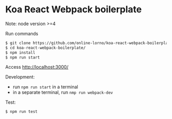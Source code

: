 # Koa React Webpack boilerplate

Note: node version >=4

Run commands
```sh
$ git clone https://github.com/online-lorno/koa-react-webpack-boilerplate.git
$ cd koa-react-webpack-boilerplate/
$ npm install
$ npm run start
```
Access [http://localhost:3000/](http://localhost:3000/)

Development:
- run ``` npm run start ``` in a terminal
- in a separate terminal, run ``` nmp run webpack-dev ```

Test:
```sh
$ npm run test
```